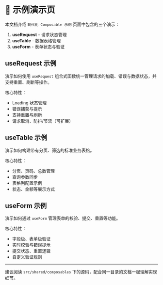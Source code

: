 # 🌟 示例演示页

本文档介绍 `现代化 Composable 示例` 页面中包含的三个演示：

1. **useRequest** - 请求状态管理
2. **useTable** - 数据表格管理
3. **useForm** - 表单状态与验证

## useRequest 示例

演示如何使用 `useRequest` 组合式函数统一管理请求的加载、错误与数据状态，并支持重置、刷新等操作。

核心特性：
- Loading 状态管理
- 错误捕获与提示
- 支持重置与刷新
- 请求取消、防抖/节流（可扩展）

## useTable 示例

演示如何构建带有分页、筛选的标准业务表格。

核心特性：
- 分页、页码、总数管理
- 查询参数同步
- 表格列配置示例
- 状态、金额等展示方式

## useForm 示例

演示如何通过 `useForm` 管理表单的校验、提交、重置等功能。

核心特性：
- 字段级、表单级验证
- 实时校验与错误提示
- 提交状态、重置逻辑
- 自定义验证规则

---

建议阅读 `src/shared/composables` 下的源码，配合同一目录的文档一起理解实现细节。
